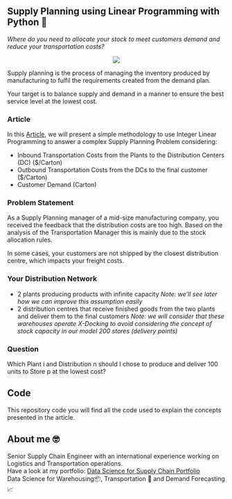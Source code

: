 ## Supply Planning using Linear Programming with Python 🚛
*Where do you need to allocate your stock to meet customers demand and reduce your transportation costs?*


<p align="center">
  <img align="center" src="https://miro.medium.com/max/1280/1*y4AHwh75uQ771dEdO6sxJg.png">
</p>

Supply planning is the process of managing the inventory produced by manufacturing to fulfil the requirements created from the demand plan.

Your target is to balance supply and demand in a manner to ensure the best service level at the lowest cost.

### Article
In this [Article](https://towardsdatascience.com/supply-planning-using-linear-programming-with-python-bff2401bf270), we will present a simple methodology to use Integer Linear Programming to answer a complex Supply Planning Problem considering:
- Inbound Transportation Costs from the Plants to the Distribution Centers (DC) ($/Carton)
- Outbound Transportation Costs from the DCs to the final customer ($/Carton)
- Customer Demand (Carton)

### Problem Statement
As a Supply Planning manager of a mid-size manufacturing company, you received the feedback that the distribution costs are too high.
Based on the analysis of the Transportation Manager this is mainly due to the stock allocation rules.

In some cases, your customers are not shipped by the closest distribution centre, which impacts your freight costs.

### Your Distribution Network
- 2 plants producing products with infinite capacity
*Note: we’ll see later how we can improve this assumption easily*
- 2 distribution centres that receive finished goods from the two plants and deliver them to the final customers
*Note: we will consider that these warehouses operate X-Docking to avoid considering the concept of stock capacity in our model
200 stores (delivery points)*

### Question
Which Plant i and Distribution n should I chose to produce and deliver 100 units to Store p at the lowest cost?

## Code
This repository code you will find all the code used to explain the concepts presented in the article.

## About me 🤓
Senior Supply Chain Engineer with an international experience working on Logistics and Transportation operations. \
Have a look at my portfolio: [Data Science for Supply Chain Portfolio](https://samirsaci.com) \
Data Science for Warehousing📦, Transportation 🚚 and Demand Forecasting 📈 
